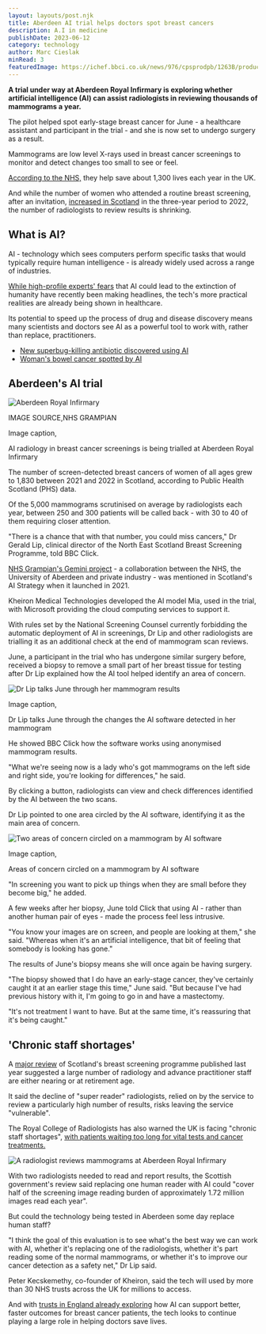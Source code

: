 ```yaml
---
layout: layouts/post.njk
title: Aberdeen AI trial helps doctors spot breast cancers
description: A.I in medicine
publishDate: 2023-06-12
category: technology
author: Marc Cieslak
minRead: 3
featuredImage: https://ichef.bbci.co.uk/news/976/cpsprodpb/1263B/production/_130032357_gettyimages-838190946.jpg.webp
---
```

<!--StartFragment-->

**A trial under way at Aberdeen Royal Infirmary is exploring whether artificial intelligence (AI) can assist radiologists in reviewing thousands of mammograms a year.**

The pilot helped spot early-stage breast cancer for June - a healthcare assistant and participant in the trial - and she is now set to undergo surgery as a result.

Mammograms are low level X-rays used in breast cancer screenings to monitor and detect changes too small to see or feel.

[According to the NHS,](https://www.nhs.uk/conditions/breast-screening-mammogram/how-to-decide-if-you-want-breast-screening/) they help save about 1,300 lives each year in the UK.

And while the number of women who attended a routine breast screening, after an invitation, [increased in Scotland](https://www.publichealthscotland.scot/publications/scottish-breast-screening-programme-statistics/scottish-breast-screening-programme-statistics-annual-update-to-31-march-2022/) in the three-year period to 2022, the number of radiologists to review results is shrinking.

## What is AI?

AI - technology which sees computers perform specific tasks that would typically require human intelligence - is already widely used across a range of industries.

[While high-profile experts' fears](https://www.bbc.co.uk/news/uk-65746524) that AI could lead to the extinction of humanity have recently been making headlines, the tech's more practical realities are already being shown in healthcare.

Its potential to speed up the process of drug and disease discovery means many scientists and doctors see AI as a powerful tool to work with, rather than replace, practitioners.

* [New superbug-killing antibiotic discovered using AI](https://www.bbc.co.uk/news/health-65709834)
* [Woman's bowel cancer spotted by AI](https://www.bbc.co.uk/news/uk-england-tyne-65336477)

## Aberdeen's AI trial

![Aberdeen Royal Infirmary](https://ichef.bbci.co.uk/news/976/cpsprodpb/0661/production/_130033610_ext.aberdeenroyalinfirmary.jpg)

IMAGE SOURCE,NHS GRAMPIAN

Image caption,

AI radiology in breast cancer screenings is being trialled at Aberdeen Royal Infirmary

The number of screen-detected breast cancers of women of all ages grew to 1,830 between 2021 and 2022 in Scotland, according to Public Health Scotland (PHS) data.

Of the 5,000 mammograms scrutinised on average by radiologists each year, between 250 and 300 patients will be called back - with 30 to 40 of them requiring closer attention.

"There is a chance that with that number, you could miss cancers," Dr Gerald Lip, clinical director of the North East Scotland Breast Screening Programme, told BBC Click.

[NHS Grampian's Gemini project](https://www.nhsgrampian.org/about-us/innovation-hub/projects/gemini/) - a collaboration between the NHS, the University of Aberdeen and private industry - was mentioned in Scotland's AI Strategy when it launched in 2021.

Kheiron Medical Technologies developed the AI model Mia, used in the trial, with Microsoft providing the cloud computing services to support it.

With rules set by the National Screening Counsel currently forbidding the automatic deployment of AI in screenings, Dr Lip and other radiologists are trialling it as an additional check at the end of mammogram scan reviews.

June, a participant in the trial who has undergone similar surgery before, received a biopsy to remove a small part of her breast tissue for testing after Dr Lip explained how the AI tool helped identify an area of concern.

![Dr Lip talks June through her mammogram results](https://ichef.bbci.co.uk/news/976/cpsprodpb/A6A7/production/_130036624_screenshot2023-06-08153504.png)

Image caption,

Dr Lip talks June through the changes the AI software detected in her mammogram

He showed BBC Click how the software works using anonymised mammogram results.

"What we're seeing now is a lady who's got mammograms on the left side and right side, you're looking for differences," he said.

By clicking a button, radiologists can view and check differences identified by the AI between the two scans.

Dr Lip pointed to one area circled by the AI software, identifying it as the main area of concern.

![Two areas of concern circled on a mammogram by AI software](https://ichef.bbci.co.uk/news/976/cpsprodpb/169F7/production/_130036629_screenshot2023-06-08154657.png)

Image caption,

Areas of concern circled on a mammogram by AI software

"In screening you want to pick up things when they are small before they become big," he added.

A few weeks after her biopsy, June told Click that using AI - rather than another human pair of eyes - made the process feel less intrusive.

"You know your images are on screen, and people are looking at them," she said. "Whereas when it's an artificial intelligence, that bit of feeling that somebody is looking has gone."

The results of June's biopsy means she will once again be having surgery.

"The biopsy showed that I do have an early-stage cancer, they've certainly caught it at an earlier stage this time," June said. "But because I've had previous history with it, I'm going to go in and have a mastectomy.

"It's not treatment I want to have. But at the same time, it's reassuring that it's being caught."

## 'Chronic staff shortages'

A [major review](https://www.gov.scot/publications/major-review-scottish-breast-screening-programme/pages/9/) of Scotland's breast screening programme published last year suggested a large number of radiology and advance practitioner staff are either nearing or at retirement age.

It said the decline of "super reader" radiologists, relied on by the service to review a particularly high number of results, risks leaving the service "vulnerable".

The Royal College of Radiologists has also warned the UK is facing "chronic staff shortages", [with patients waiting too long for vital tests and cancer treatments.](https://www.bbc.co.uk/news/health-65764755)

![A radiologist reviews mammograms at Aberdeen Royal Infirmary](https://ichef.bbci.co.uk/news/976/cpsprodpb/F58F/production/_130036826_screenshot2023-06-08155040.png)

With two radiologists needed to read and report results, the Scottish government's review said replacing one human reader with AI could "cover half of the screening image reading burden of approximately 1.72 million images read each year".

But could the technology being tested in Aberdeen some day replace human staff?

"I think the goal of this evaluation is to see what's the best way we can work with AI, whether it's replacing one of the radiologists, whether it's part reading some of the normal mammograms, or whether it's to improve our cancer detection as a safety net," Dr Lip said.

Peter Kecskemethy, co-founder of Kheiron, said the tech will used by more than 30 NHS trusts across the UK for millions to access.

And with [trusts in England already exploring](https://www.bbc.co.uk/news/uk-england-leicestershire-65536318) how AI can support better, faster outcomes for breast cancer patients, the tech looks to continue playing a large role in helping doctors save lives.

<!--EndFragment-->